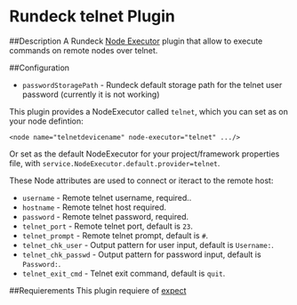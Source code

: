 # Rundeck telnet Plugin

##Description
A Rundeck [Node Executor](http://rundeck.org/docs/plugins-user-guide/node-execution-plugins.html) plugin that allow to execute commands on remote nodes over telnet.

##Configuration

- `passwordStoragePath` - Rundeck default storage path for the telnet user password (currently it is not working)

This plugin provides a NodeExecutor called `telnet`, which you can set as on your node defintion:

	<node name="telnetdevicename" node-executor="telnet" .../>

Or set as the default NodeExecutor for your project/framework properties file, with `service.NodeExecutor.default.provider=telnet`.

These Node attributes are used to connect or iteract to the remote host:

* `username` - Remote telnet username, required..
* `hostname` - Remote telnet host required.
* `password` - Remote telnet password, required.
* `telnet_port` - Remote telnet port, default is `23`.
* `telnet_prompt` - Remote telnet prompt, default is `#`.
* `telnet_chk_user` - Output pattern for user input, default is `Username:`.
* `telnet_chk_passwd` - Output pattern for password input, default is `Password:`.
* `telnet_exit_cmd` - Telnet exit command, default is `quit`.


##Requierements
This plugin requiere of [expect](https://linux.die.net/man/1/expect)